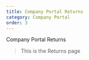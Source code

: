 ```yaml
---
title: Company Portal Returns
category: Company Portal
order: 3
---
```


Company Portal Returns

> This is the Returns page

